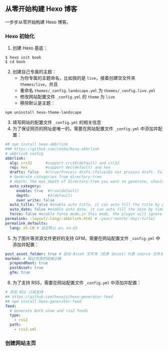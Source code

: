 ## 从零开始构建 Hexo 博客

一步步从零开始构建 Hexo 博客。

### Hexo 初始化

1. 创建 Hexo 基底：

```shell
$ hexo init book
$ cd book
```

2. 创建自己专属的主题：
    - 为你专属的主题命名，比如我的是 `live`，接着创建空文件夹 `themes/live`，并且
    - 重命名 `themes/_config.landscape.yml` 为 `themes/_config.live.yml`
    - 修改网站配置文件 `_config.yml` 的 `theme` 为 `live`
    - 移除默认是主题：

```shell
npm uninstall hexo-theme-landscape
```

3. 填写网站的配置文件 `_config.yml` 的相关信息
4. 为了保证网页的网址是唯一的，需要在网站配置文件 `_config.yml` 中添加并配置：

```yml
## npm install hexo-abbrlink
### https://github.com/rozbo/hexo-abbrlink
# abbrlink config
abbrlink:
  alg: crc32      #support crc16(default) and crc32
  rep: hex        #support dec(default) and hex
  drafts: false   #(true)Process draft,(false)Do not process draft. false(default) 
  # Generate categories from directory-tree
  # depth: the max_depth of directory-tree you want to generate, should > 0
  auto_category:
     enable: true  #true(default)
     depth:        #3(default)
     over_write: false 
  auto_title: false #enable auto title, it can auto fill the title by path
  auto_date: false #enable auto date, it can auto fill the date by time today
  force: false #enable force mode,in this mode, the plugin will ignore the cache, and calc the abbrlink for every post even it already had abbrlink.
permalink: :layout/:lang/:abbrlink.html # :year/:month/:day/:title/
permalink_defaults:
  lang: zh-CN # 设定默认 en，en-US
```

5. 为了图片等资源文件更好的支持 GFM，需要在网站配置文件 `_config.yml` 中添加并配置：

```yml
post_asset_folder: true # 启动 Asset 文件夹（资源（Asset）代表 source 文件夹中除了文章以外的所有文件，例如图片、CSS、JS 文件等。）
marked: # 保证资源的链接正确
  prependRoot: true
  postAsset: true
  gfm: true
```

6. 为了支持 RSS，需要在网站配置文件 `_config.yml` 中添加并配置：

```yml
# 添加 RSS 订阅支持
## https://github.com/hexojs/hexo-generator-feed
## npm install hexo-generator-feed
feed:
  # Generate both atom and rss2 feeds
  type:
    - rss2
  path:
    - rss2.xml
```

### 创建网站主页

